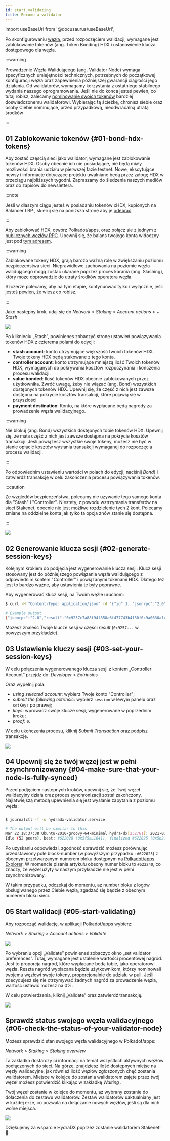 ```yaml
---
id: start_validating 
title: Become a validator
---
```


import useBaseUrl from '@docusaurus/useBaseUrl';

Po skonfigurowaniu [węzła](/node_setup), przed rozpoczęciem walidacji, wymagane jest zablokowanie tokenów (ang. Token Bonding) HDX i ustanowienie klucza dostępowego dla węzła.

:::warning

Prowadzenie Węzła Walidującego (ang. Validator Node) wymaga specyficznych umiejętności technicznych, potrzebnych do początkowej konfiguracji węzła oraz zapewnienia późniejszej gwarancji ciągłości jego działania. Od walidatorów, wymagamy korzystania z ostatniego stabilnego wydania naszego oprogramowania. Jeśli nie do konca jesteś pewien, co tutaj robisz, zalecamy [nominowanie swoich tokenów](/start_nominating) bardziej doświadczonemu walidatorowi.
Wybierając tą ścieżkę, chronisz siebie oraz osoby Ciebie nominujące, przed przypadkową, nieodwracalną utratą środków


:::

## 01 Zablokowanie tokenów {#01-bond-hdx-tokens}

Aby zostać częscią sieci jako walidator, wymagane jest zablokowanie tokenów HDX. Osoby obecnie ich nie posiadające, nie będą miały możliwości brania udziału w pierwszej fazie testnet. Nowe, ekscytujące newsy i informacje dotyczące projektu uwalniane będą przez załogę HDX w przeciągu najbliższych tygodni. Zapraszamy do śledzenia naszych mediów oraz do zapisów do newslettera. 

:::note

Jeśli w dlaszym ciągu jesteś w posiadaniu tokenów xHDX, kupionych na Balancer LBP , skieruj się na poniższa stronę aby je [odebrać](/claim).

:::

Aby zablokować HDX, otwórz Polkadot/apps, oraz połącz sie z jednym z [publicznych wezłów RPC](/polkadotjs_apps_public). Upewnij się, że balans twojego konta widoczny jest pod [tym adresem](https://polkadot.js.org/apps/?rpc=wss%3A%2F%2Frpc-01.snakenet.hydradx.io#/accounts).

:::warning

Zablokowane tokeny HDX, grają bardzo ważną rolę w zwiększaniu poziomu bezpieczeństwa sieci.
Nieprawidłowe zachowania na poziomie węzła walidującego mogą zostać ukarane poprzez proces karania (ang. Slashing), który może doprowadzic do utraty środków operatora węzła. 

Szczerze polecamy, aby na tym etapie, kontynuować tylko i wyłącznie, jeśli jesteś pewien, że wiesz co robisz.

:::

Jako następny krok, udaj się do  *Network* > *Staking* > *Account actions* > *+ Stash*

<div style={{textAlign: 'center'}}>
  <img src={useBaseUrl('/validator-guide/bond-hdx-1.png')} />
</div>

Po kliknieciu „Stash”, powinienes zobaczyć stronę ustawień powiązywania tokenów HDX z czterema polami do edycji:
* **stash account**: konto utrzymujące większość twoich tokenów HDX. Twoje tokeny HDX będą stakowane z tego konta.
* **controller account**: konto utrzymujące mniejszą ilość Twoich tokenów HDX, wymaganych do pokrywania kosztów rozpoczynania i kończenia procesu walidacji.
* **value bonded**: Ilość tokenów HDX obecnie zablokowanych przez użytkownika. Zwróć uwagę, żeby nie wiązać (ang. Bond) wszystkich dostępnych tokenów HDX. Upewnij się, że część z nich jest zawsze dostępna na pokrycie kosztów transakcji, które pojawią się w przyszlości
* **payment destination**: Konto, na które wypłacane będą nagrody za prowadzenie węzła walidacyjnego.

:::warning

Nie blokuj (ang. Bond) wszystkich dostępnych tobie tokenów HDX. 
Upewnij się, że mała część z nich jest zawsze dostępna na pokrycie kosztów transakcji.
Jeśli powiążesz wszystkie swoje tokeny, możesz nie być w stanie opłacić kosztów wysłania transakcji wymaganej do rozpoczęcia procesu walidacji.

:::

Po odpowiednim ustawieniu wartości w polach do edycji, naciśnij _Bond_) i zatwierdź transakcję w celu zakończenia procesu powiązywania tokenów.

:::caution

Ze wzgledów bezpieczeństwa, polecamy nie używanie tego samego konta dla "Stash" i "Controller". Niestety, z powodu wstrzymania transferów na sieci Stakenet, obecnie nie jest możliwe rozdzielenie tych 2 kont. Polecamy zmiane na oddzielne konta jak tylko ta opcja znów stanie się dostępna.

:::

<div style={{textAlign: 'center'}}>
  <img src={useBaseUrl('/validator-guide/bond-hdx-2.png')} />
</div>

## 02 Generowanie klucza sesji {#02-generate-session-keys}

Kolejnym krokiem do podjęcia jest wygenerowanie klucza sesji. Klucz sesji stosowany jest do późniejszego powiązania węzła walidującego z odpowiednim kontem "Controller" i powiązanymi tokenami HDX. Dlatego też jest to bardzo ważne, aby ustawienia te były poprawne.

Aby wygenerować klucz sesji, na Twoim węźle uruchom:

```bash
$ curl -H "Content-Type: application/json" -d '{"id":1, "jsonrpc":"2.0", "method": "author_rotateKeys", "params":[]}' http://localhost:9933

# Example output
{"jsonrpc":"2.0","result":"0x9257c7a88f94f858a6f477743b4180f0c9a0630a1cea85c3f47dc6ca78e503767089bebe02b18765232ecd67b35a7fb18fc3027613840f27aca5a5cc300775391cf298af0f0e0342d0d0d873b1ec703009c6816a471c64b5394267c6fc583c31884ac83d9fed55d5379bbe1579601872ccc577ad044dd449848da1f830dd3e45","id":1}
```

Możesz znaleść Twoje klucze sesji w części _result_  (`0x9257...` w powyższym przykładzie).

## 03 Ustawienie kluczy sesji {#03-set-your-session-keys}

W celu połączenia wygenerowanego klucza sesji z kontem „Controller Account” przejdz do:
*Developer* > *Extrinsics*

Oraz wypełnij pola:

* _using selected account_: wybierz Twoje konto "Controller";
* _submit the following extrinsic_: wybierz `session` w lewym panelu oraz `setKeys` po prawej;
* _keys_: wprowadz swóje klucze sesji, wygenerowane w poprzednim kroku;
* _proof_: `0`.

W celu ukończenia procesu, kliknij _Submit Transaction_ oraz podpisz transakcję.

<div style={{textAlign: 'center'}}>
  <img src={useBaseUrl('/validator-guide/set-session-keys-1.png')} />
</div>

## 04 Upewnij się że twój węzej jest w pełni zsynchronizowany {#04-make-sure-that-your-node-is-fully-synced}

Przed podjęciem nastepnych kroków, upewnij się, że Twój węzeł walidacyjny działa oraz proces synchronizacji został zakończony. Najłatwiejszą metodą upewnienia się jest wysłanie zapytania z poziomu węzła:

```bash

$ journalctl -f -u hydradx-validator.service

# The output will be similar to this
Mar 22 18:37:38 Ubuntu-2010-groovy-64-minimal hydra-dx[232761]: 2021-03-22 18:37:38  💤 
Idle (52 peers), best: #622028 (0x5f5a…1041), finalized #622025 (0x5b21…a746), ⬇ 9.1kiB/s ⬆ 6.1kiB/s

```

Po uzyskaniu odpowiedzi, zgodność sprawdzić możesz porównując przedstawiony pole block-number (w powyższym przypadku : `#622025`) z obecnym przetwarzanym numerem bloku dostępnym na  [Polkadot/apps Explorer](https://polkadot.js.org/apps/?rpc=wss%3A%2F%2Frpc-01.snakenet.hydradx.io#/explorer). W momencie pisania artykułu obecny numer bloku to `#622240`, co znaczy, że węzeł użyty w naszym przykładzie nie jest w pełni zsynchronizowany.

W takim przypadku, odczekaj do momentu, az number bloku z logów obsługiwanego przez Ciebie węzłą, zgadzać się będzie z obecnym numerem bloku sieci.

## 05 Start walidacji {#05-start-validating}

Aby rozpocząć walidację, w aplikacji Polkadot/apps wybierz:

*Network* > *Staking* > *Account actions* > *Validate* 

<div style={{textAlign: 'center'}}>
  <img src={useBaseUrl('/validator-guide/validate-1.png')} />
</div>

Po wybraniu opcji „Validate” powinieneś zobaczyc okno „set validator preferences”.
Tutaj, wymagane jest ustalenie wartości procentowej nagród. Jest to proporcja nagród, które wypłacane bedą tobie, jako operatorowi węzła. Reszta nagród wypłacana będzie użytkownikom, którzy nominowali twojemu węzłowi swoje tokeny, proporcjonalnie do udziału w puli.
Jeśli zdecydujesz się nie otrzymywać żadnych nagród za prowadzenie węzła, wartośc ustawić możesz na 0%.

W celu potwierdzenia, kliknij „Validate” oraz zatwierdź transakcję.

<div style={{textAlign: 'center'}}>
  <img src={useBaseUrl('/validator-guide/validate-2.png')} />
</div>

## Sprawdź status swojego węzła walidacyjnego {#06-check-the-status-of-your-validator-node}

Możesz sprawdzić stan swojego węzła walidacyjnego w Polkadot/apps:

*Network* > *Staking* > *Staking overview*

Ta zakladka dostarczy ci informacji na temat wszystkich aktywnych węzłów podłączonych do sieci. Na górze, znajdziesz ilość dostępnych miejsc na węzły walidacyjne, jak również ilość węzłów zgłoszonych chęć zostania walidatorem. Miejsce w kolejce do zostania walidatorem zajęte przez twój węzeł możesz potwierdzić klikając w zakładkę _Waiting_ .

Twój węzeł zostanie w kolejce do momentu, aż wybrany zostanie do dołaczenia do zestawu walidatorów. Zestaw walidatorów uaktualniany jest w każdej erze, co pozwala na dołączanie nowych węzłów, jeśli są dla nich wolne miejsca.

<div style={{textAlign: 'center'}}>
  <img src={useBaseUrl('/validator-guide/validate-3.png')} />
</div>

Dziękujemy za wsparcie HydraDX poprzez zostanie walidatorem Stakenet! 🎉
